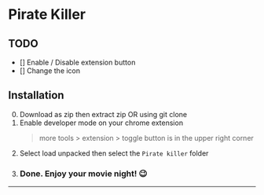 # Pirate Killer

## TODO

- [] Enable / Disable extension button
- [] Change the icon

## Installation

0. Download as zip then extract zip OR using git clone
1. Enable developer mode on your chrome extension
   > more tools > extension > toggle button is in the upper right corner
2. Select load unpacked then select the `Pirate killer` folder
3. ### Done. Enjoy your movie night! 😉

---
